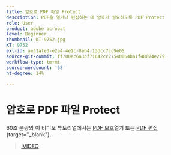 ```yaml
---
title: 암호로 PDF 파일 Protect
description: PDF을 열거나 편집하는 데 암호가 필요하도록 PDF Protect
role: User
product: adobe acrobat
level: Beginner
thumbnail: KT-9752.jpg
KT: 9752
exl-id: ae31afe3-e2e4-4e1c-8eb4-13dcc7cc9e05
source-git-commit: ff700ec6a3bf71642cc27540064ba1f48874e279
workflow-type: tm+mt
source-wordcount: '68'
ht-degree: 14%

---
```


# 암호로 PDF 파일 Protect

60초 분량의 이 비디오 튜토리얼에서는 [PDF 보호](https://www.adobe.com/acrobat/online/password-protect-pdf.html)열기 또는 [PDF 편집](https://www.adobe.com/acrobat/online/pdf-editor.html){target=&quot;_blank&quot;}.

>[!VIDEO](https://video.tv.adobe.com/v/340075?hidetitle=true)
